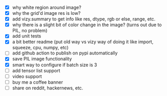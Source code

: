 - [x] why white region around image?
- [x] why the grid'd image res is low?
- [x] add vizy.summary to get info like res, dtype, rgb or else, range, etc.
- [x] why there is a slight bit of color change in the image? (turns out due to PIL, no problem)
- [x] add unit tests
- [x] a bit better readme (put old way vs vizy way of doing it like import, squeeze, cpu, numpy, etc)
- [ ] add github action to publish on pypi automatically
- [x] save PIL image functionality
- [x] smart way to configure if batch size is 3
- [ ] add tensor list support
- [ ] video support
- [ ] buy me a coffee banner
- [ ] share on reddit, hackernews, etc.
